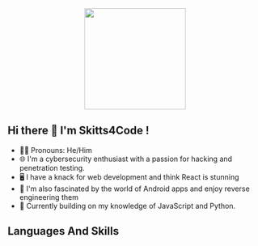 <div id="header" align="center">
  <img src="https://media.giphy.com/media/1sgetPM00wWqJpVUTl/giphy.gif" width="200"/>
</div>


## Hi there 👋 I'm Skitts4Code !
- 🧑🏽 Pronouns: He/Him
- 🌐 I'm a cybersecurity enthusiast with a passion for hacking and penetration testing.
- 🖥️ I have a knack for web development and think React is stunning
- 📱 I'm also fascinated by the world of Android apps and enjoy reverse engineering them
- 🌱 Currently building on my knowledge of JavaScript and Python.


## Languages And Skills 
<p align="left">
  <a href="https://www.github.com/skitts4code"><img alt="" src="https://img.shields.io/badge/Javascript-orange"/></a>
  <a href=""><img alt="" src="" /></a>
  <a href=""><img alt="" src="" /></a>
</p>


<!--
**skitts4code/skitts4code** is a ✨ _special_ ✨ repository because its `README.md` (this file) appears on your GitHub profile.

Here are some ideas to get you started:

- 🔭 I’m currently working on ...
- 🌱 I’m currently learning ...
- 👯 I’m looking to collaborate on ...
- 🤔 I’m looking for help with ...
- 💬 Ask me about ...
- 📫 How to reach me: ...
- 😄 Pronouns: ...
- ⚡ Fun fact: ...
-->
